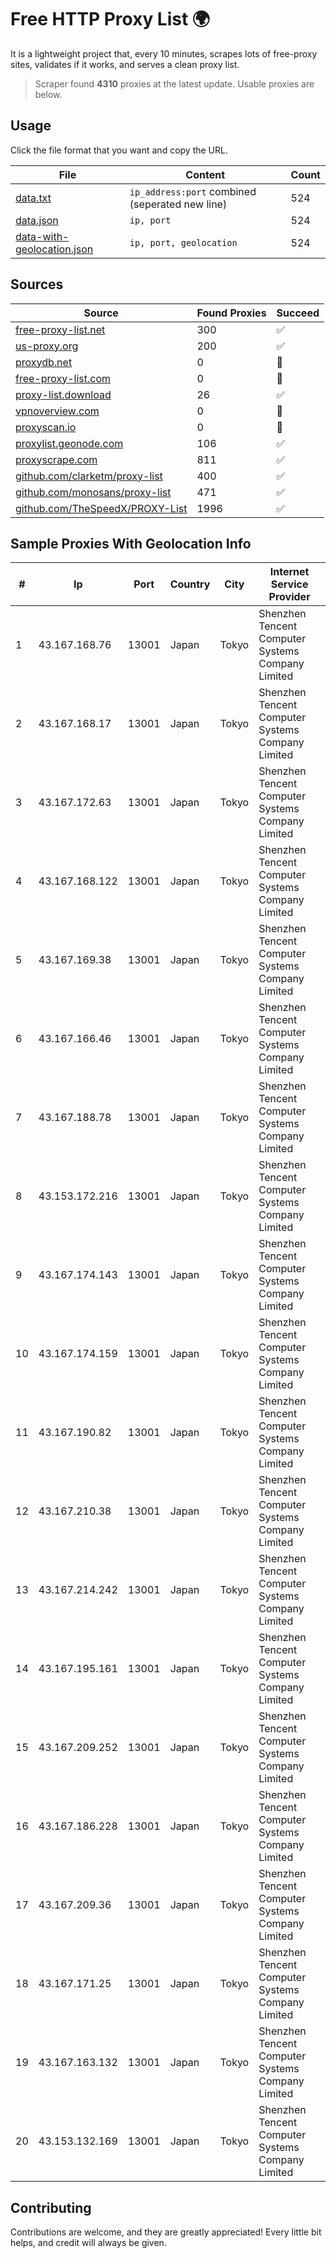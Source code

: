 
# Free HTTP Proxy List 🌍

It is a lightweight project that, every 10 minutes, scrapes lots of free-proxy sites, validates if it works, and serves a clean proxy list.


> Scraper found **4310** proxies at the latest update. Usable proxies are below.

## Usage

Click the file format that you want and copy the URL.


|File|Content|Count|
|----|-------|-----|
|[data.txt](https://raw.githubusercontent.com/themiralay/Proxy-List-World/master/data.txt)|`ip_address:port` combined (seperated new line)|524|
|[data.json](https://raw.githubusercontent.com/themiralay/Proxy-List-World/master/data.json)|`ip, port`|524|
|[data-with-geolocation.json](https://raw.githubusercontent.com/themiralay/Proxy-List-World/master/data-with-geolocation.json)|`ip, port, geolocation`|524|

## Sources

|Source|Found Proxies|Succeed|
|------|-------------|-------|
|[free-proxy-list.net](https://free-proxy-list.net)|300|✅|
|[us-proxy.org](https://www.us-proxy.org)|200|✅|
|[proxydb.net](http://proxydb.net)|0|🚫|
|[free-proxy-list.com](https://free-proxy-list.com/?page=&port=&type%5B%5D=http&type%5B%5D=https&up_time=0&search=Search)|0|🚫|
|[proxy-list.download](https://www.proxy-list.download/HTTP)|26|✅|
|[vpnoverview.com](https://vpnoverview.com/privacy/anonymous-browsing/free-proxy-servers)|0|🚫|
|[proxyscan.io](https://www.proxyscan.io)|0|🚫|
|[proxylist.geonode.com](https://proxylist.geonode.com/api/proxy-list?limit=300&page=1&sort_by=lastChecked&sort_type=desc&protocols=http,https)|106|✅|
|[proxyscrape.com](https://api.proxyscrape.com/v2/?request=displayproxies&protocol=http&timeout=10000&country=all&ssl=all&anonymity=all)|811|✅|
|[github.com/clarketm/proxy-list](https://raw.githubusercontent.com/clarketm/proxy-list/master/proxy-list-raw.txt)|400|✅|
|[github.com/monosans/proxy-list](https://raw.githubusercontent.com/monosans/proxy-list/main/proxies/http.txt)|471|✅|
|[github.com/TheSpeedX/PROXY-List](https://raw.githubusercontent.com/TheSpeedX/PROXY-List/master/http.txt)|1996|✅|


## Sample Proxies With Geolocation Info

|#|Ip|Port|Country|City|Internet Service Provider|
|-|--|----|-------|----|-------------------------|
|1|43.167.168.76|13001|Japan|Tokyo|Shenzhen Tencent Computer Systems Company Limited|
|2|43.167.168.17|13001|Japan|Tokyo|Shenzhen Tencent Computer Systems Company Limited|
|3|43.167.172.63|13001|Japan|Tokyo|Shenzhen Tencent Computer Systems Company Limited|
|4|43.167.168.122|13001|Japan|Tokyo|Shenzhen Tencent Computer Systems Company Limited|
|5|43.167.169.38|13001|Japan|Tokyo|Shenzhen Tencent Computer Systems Company Limited|
|6|43.167.166.46|13001|Japan|Tokyo|Shenzhen Tencent Computer Systems Company Limited|
|7|43.167.188.78|13001|Japan|Tokyo|Shenzhen Tencent Computer Systems Company Limited|
|8|43.153.172.216|13001|Japan|Tokyo|Shenzhen Tencent Computer Systems Company Limited|
|9|43.167.174.143|13001|Japan|Tokyo|Shenzhen Tencent Computer Systems Company Limited|
|10|43.167.174.159|13001|Japan|Tokyo|Shenzhen Tencent Computer Systems Company Limited|
|11|43.167.190.82|13001|Japan|Tokyo|Shenzhen Tencent Computer Systems Company Limited|
|12|43.167.210.38|13001|Japan|Tokyo|Shenzhen Tencent Computer Systems Company Limited|
|13|43.167.214.242|13001|Japan|Tokyo|Shenzhen Tencent Computer Systems Company Limited|
|14|43.167.195.161|13001|Japan|Tokyo|Shenzhen Tencent Computer Systems Company Limited|
|15|43.167.209.252|13001|Japan|Tokyo|Shenzhen Tencent Computer Systems Company Limited|
|16|43.167.186.228|13001|Japan|Tokyo|Shenzhen Tencent Computer Systems Company Limited|
|17|43.167.209.36|13001|Japan|Tokyo|Shenzhen Tencent Computer Systems Company Limited|
|18|43.167.171.25|13001|Japan|Tokyo|Shenzhen Tencent Computer Systems Company Limited|
|19|43.167.163.132|13001|Japan|Tokyo|Shenzhen Tencent Computer Systems Company Limited|
|20|43.153.132.169|13001|Japan|Tokyo|Shenzhen Tencent Computer Systems Company Limited|



## Contributing

Contributions are welcome, and they are greatly appreciated! Every
little bit helps, and credit will always be given.

